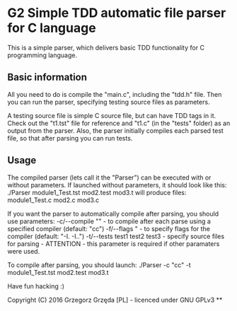 G2 Simple TDD automatic file parser for C language
=

This is a simple parser, which delivers basic TDD functionality for C programming language.

Basic information
-

All you need to do is compile the "main.c", including the "tdd.h" file. Then you can run the parser, specifying testing source files as parameters.

A testing source file is simple C source file, but can have TDD tags in it. Check out the "t1.tst" file for reference and "t1.c" (in the "tests" folder) as an output from the parser. Also, the parser initially compiles each parsed test file, so that after parsing you can run tests.

Usage
-
The compiled parser (lets call it the "Parser") can be executed with or without parameters. If launched without parameters, it should look like this:
	./Parser module1_Test.tst mod2.test mod3.t
will produce files:
	module1_Test.c
	mod2.c
	mod3.c

If you want the parser to automatically compile after parsing, you should use parameters:
	-c/--compile "<compiler name>" - to compile after each parse using a specified compiler (default: "cc")
	-f/--flags "<compilation flags> - to specify flags for the compiler (default: "-I. -I..")
	-t/--tests test1 test2 test3 - specify source files for parsing - ATTENTION - this parameter is required if other paramaters were used.
	
To compile after parsing, you should launch:
	./Parser -c "cc" -t module1_Test.tst mod2.test mod3.t

Have fun hacking :)

Copyright (C) 2016 Grzegorz Grzęda [PL] - licenced under GNU GPLv3
**